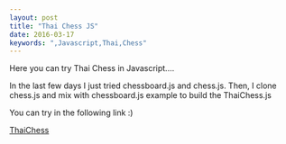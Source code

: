 ```yaml
---
layout: post
title: "Thai Chess JS"
date: 2016-03-17
keywords: ",Javascript,Thai,Chess"
---
```


Here you can try Thai Chess in Javascript....

In the last few days I just tried chessboard.js and chess.js.
Then, I clone chess.js and mix with chessboard.js example to build the ThaiChess.js

You can try in the following link :)

[ThaiChess](https://auycro.github.io/thchess)
